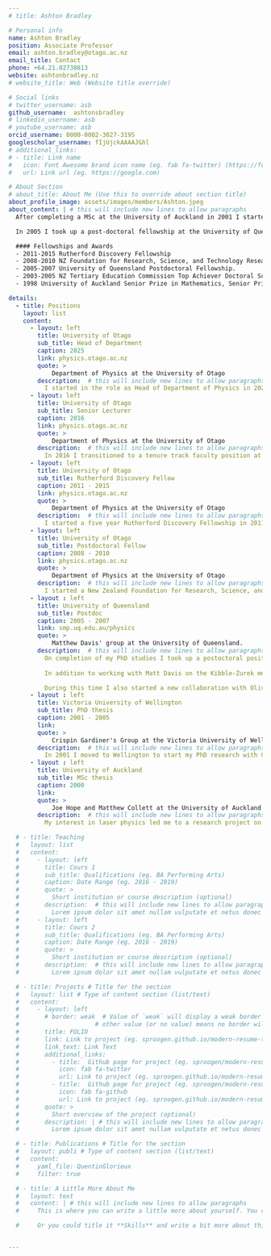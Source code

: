 ```yaml
---
# title: Ashton Bradley

# Personal info
name: Ashton Bradley
position: Associate Professor
email: ashton.bradley@otago.ac.nz
email_title: Contact
phone: +64.21.02738813
website: ashtonbradley.nz
# website_title: Web (Website title override)

# Social links
# twitter_username: asb
github_username:  ashtonsbradley
# linkedin_username: asb
# youtube_username: asb
orcid_username: 0000-0002-3027-3195
googlescholar_username: fIjUjckAAAAJ&hl
# additional_links:
# - title: Link name
#   icon: Font Awesome brand icon name (eg. fab fa-twitter) (https://fontawesome.com/icons?d=gallery&s=brands&m=free)
#   url: Link url (eg. https://google.com)

# About Section
# about_title: About Me (Use this to override about section title)
about_profile_image: assets/images/members/Ashton.jpeg
about_content: | # this will include new lines to allow paragraphs
  After completing a MSc at the University of Auckland in 2001 I started PhD study in the group of Crispin Gardiner at the University of Victoria, finishing in 2005.

  In 2005 I took up a post-doctoral fellowship at the University of Queensland in the Center of Excellence for Quantum-Atom Optics in the group of Matthew Davis. In 2008 I moved to the University of Otago as a research fellow supported by the New Zealand Foundation for Research, Science, and Technology. In 2010 I was awarded a Rutherford Discovery Fellowship and Marsden Fast Start Grant. In 2016 I transitioned to a permanent faculty position at the University of Otago.

  #### Fellowships and Awards
  - 2011-2015 Rutherford Discovery Fellowship
  - 2008-2010 NZ Foundation for Research, Science, and Technology Research Fellowship.
  - 2005-2007 University of Queensland Postdoctoral Fellowship.
  - 2003-2005 NZ Tertiary Education Commission Top Achiever Doctoral Scholarship.
  - 1998 University of Auckland Senior Prize in Mathematics, Senior Prize in Physics.

details:
  - title: Positions
    layout: list
    content:
      - layout: left
        title: University of Otago
        sub_title: Head of Department
        caption: 2025
        link: physics.otago.ac.nz
        quote: > 
            Department of Physics at the University of Otago
        description:  # this will include new lines to allow paragraphs
          I started in the role as Head of Department of Physics in 2025. 
      - layout: left
        title: University of Otago
        sub_title: Senior Lecturer
        caption: 2016
        link: physics.otago.ac.nz
        quote: > 
            Department of Physics at the University of Otago
        description:  # this will include new lines to allow paragraphs
          In 2016 I transitioned to a tenure track faculty position at the University of Otago. 
      - layout: left
        title: University of Otago
        sub_title: Rutherford Discovery Fellow
        caption: 2011 - 2015
        link: physics.otago.ac.nz
        quote: > 
            Department of Physics at the University of Otago
        description:  # this will include new lines to allow paragraphs
          I started a five year Rutherford Discovery Fellowship in 2011, also gained a Marsden Fast Start Grant. 
      - layout: left
        title: University of Otago
        sub_title: Postdoctoral Fellow
        caption: 2008 - 2010
        link: physics.otago.ac.nz
        quote: > 
            Department of Physics at the University of Otago
        description:  # this will include new lines to allow paragraphs
          I started a New Zealand Foundation for Research, Science, and Technology Postdoctoral fellowship at Otago in 2008. 
      - layout : left 
        title: University of Queensland
        sub_title: Postdoc
        caption: 2005 - 2007
        link: smp.uq.edu.au/physics
        quote: > 
            Matthew Davis' group at the University of Queensland.
        description:  # this will include new lines to allow paragraphs
          On completion of my PhD studies I took up a postoctoral position at the University of Queensland in the ARC Center of Excellence for Quantum-Atom Optics, joining the group of Matt Davis. 
          
          In addition to working with Matt Davis on the Kibble-Zurek mechanism of vortex formation in BEC, I also had fruitful collaborations with Murray Olsen and Margaret Reid on quantum entanglement. 

          During this time I also started a new collaboration with Olivier Pfister's quantum optics group at the University of Virginia on tripartite entanglement. I also started a collaboration with Brian Anderson at the Wyant College of Optical Sciences in Tucson Arizona on quantum vortex dynamics. 
      - layout : left 
        title: Victoria University of Wellington
        sub_title: PhD thesis
        caption: 2001 - 2005
        link: 
        quote: > 
            Crispin Gardiner's Group at the Victoria University of Wellington
        description:  # this will include new lines to allow paragraphs
          In 2001 I moved to Wellington to start my PhD research with Crispin Gardiner on several topics in the field of ultracold gases, including anomalous segregation, and rotating Bose-Einstein condensation. During this time I developed the first working simulations of the Stochastic Projected Gross-Piteavskii equation, and started collaborations with Murray Olsen and Blair Blakie.
      - layout : left 
        title: University of Auckland
        sub_title: MSc thesis
        caption: 2000 
        link: 
        quote: > 
            Joe Hope and Matthew Collett at the University of Auckland
        description:  # this will include new lines to allow paragraphs
          My interest in laser physics led me to a research project on non-Markovian atom lasers - the kind of laser that typically happens when massive bosons are playing the role of photons.

  # - title: Teaching
  #   layout: list
  #   content:
  #     - layout: left
  #       title: Cours 1
  #       sub_title: Qualifications (eg. BA Performing Arts)
  #       caption: Date Range (eg. 2016 - 2019)
  #       quote: >
  #         Short institution or course description (optional)
  #       description:  # this will include new lines to allow paragraphs
  #         Lorem ipsum dolor sit amet nullam vulputate et netus donec risus. Posuere hac sagittis quis congue justo vitae ornare hendrerit vel. Tristique mollis scelerisque faucibus convallis elit gravida vulputate iaculis. Praesent porta feugiat diam semper netus malesuada id tristique. Proin consequat purus urna mi sed elementum etiam praesent aliquam iaculis molestie. 
  #     - layout: left
  #       title: Cours 2
  #       sub_title: Qualifications (eg. BA Performing Arts)
  #       caption: Date Range (eg. 2016 - 2019)
  #       quote: >
  #         Short institution or course description (optional)
  #       description:  # this will include new lines to allow paragraphs
  #         Lorem ipsum dolor sit amet nullam vulputate et netus donec risus. Posuere hac sagittis quis congue justo vitae ornare hendrerit vel. Tristique mollis scelerisque faucibus convallis elit gravida vulputate iaculis. Praesent porta feugiat diam semper netus malesuada id tristique. Proin consequat purus urna mi sed elementum etiam praesent aliquam iaculis molestie. 

  # - title: Projects # Title for the section
  #   layout: list # Type of content section (list/text)
  #   content:
  #     - layout: left
  #       # border: weak  # Value of `weak` will display a weak border below this item. # Any 
  #                     # other value (or no value) means no border will be displayed
  #       title: FOLIO
  #       link: Link to project (eg. sproogen.github.io/modern-resume-theme)(optional)
  #       link_text: Link Text
  #       additional_links:
  #         - title:  Github page for project (eg. sproogen/modern-resume-theme)
  #           icon: fab fa-twitter
  #           url: Link to project (eg. sproogen.github.io/modern-resume-theme)(optional)
  #         - title:  Github page for project (eg. sproogen/modern-resume-theme)
  #           icon: fab fa-github
  #           url: Link to project (eg. sproogen.github.io/modern-resume-theme)(optional)
  #       quote: >
  #         Short overview of the project (optional)
  #       description: | # this will include new lines to allow paragraphs
  #         Lorem ipsum dolor sit amet nullam vulputate et netus donec risus. Posuere hac sagittis quis congue justo vitae ornare hendrerit vel. Tristique mollis scelerisque faucibus convallis elit gravida vulputate iaculis. Praesent porta feugiat diam semper netus malesuada id tristique. Proin consequat purus urna mi sed elementum etiam praesent aliquam iaculis molestie. 

  # - title: Publications # Title for the section
  #   layout: publi # Type of content section (list/text)
  #   content:
  #     yaml_file: QuentinGlorieux
  #     filter: true

  # - title: A Little More About Me
  #   layout: text
  #   content: | # this will include new lines to allow paragraphs
  #     This is where you can write a little more about yourself. You could title this section **Interests** and include some of your other interests.

  #     Or you could title it **Skills** and write a bit more about things that make you more desirable, like *leadership* or *teamwork*


---
```



<!-- Voila **ajouter ici** -->

